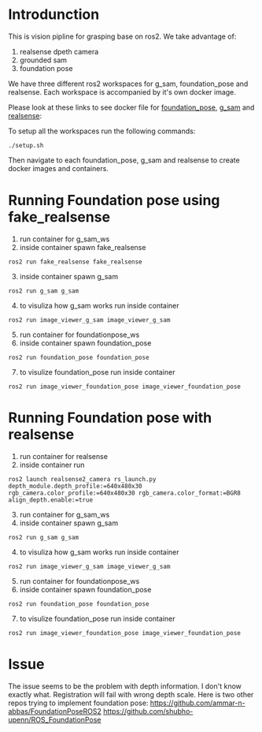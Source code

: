 # Introdunction
This is vision pipline for grasping base on ros2. We take advantage of:
1. realsense dpeth camera
2. grounded sam
3. foundation pose

We have three different ros2 workspaces for g_sam, foundation_pose and realsense.
Each workspace is accompanied by it's own docker image.

Please look at these links to see docker file for [foundation_pose](https://github.com/mohammad200h/foundation_pose/tree/main/Docker), [g_sam](https://github.com/mohammad200h/g_sam/tree/main/Docker) and [realsense](https://github.com/mohammad200h/realsense-ros/tree/ros2-master/Docker):


To setup all the workspaces run the following commands:
```
./setup.sh
```

Then navigate to each foundation_pose, g_sam and realsense to create docker images and containers.

# Running Foundation pose using fake_realsense

1. run container for g_sam_ws
2. inside container spawn fake_realsense
```
ros2 run fake_realsense fake_realsense
```
3. inside container spawn g_sam
```
ros2 run g_sam g_sam
```
4. to visuliza how g_sam works run inside container
```
ros2 run image_viewer_g_sam image_viewer_g_sam
```

5. run container for foundationpose_ws
6. inside container spawn foundation_pose
```
ros2 run foundation_pose foundation_pose
```
7. to visulize foundation_pose run inside container
```
ros2 run image_viewer_foundation_pose image_viewer_foundation_pose
```
# Running Foundation pose with realsense
1. run container for realsense
2. inside container run
```
ros2 launch realsense2_camera rs_launch.py depth_module.depth_profile:=640x480x30 rgb_camera.color_profile:=640x480x30 rgb_camera.color_format:=BGR8 align_depth.enable:=true
```

3. run container for g_sam_ws
3. inside container spawn g_sam
```
ros2 run g_sam g_sam
```
4. to visuliza how g_sam works run inside container
```
ros2 run image_viewer_g_sam image_viewer_g_sam
```

5. run container for foundationpose_ws
6. inside container spawn foundation_pose
```
ros2 run foundation_pose foundation_pose
```
7. to visulize foundation_pose run inside container
```
ros2 run image_viewer_foundation_pose image_viewer_foundation_pose
```


# Issue
The issue seems to be the problem with depth information. I don't know exactly what.
Registration will fail with wrong depth scale.
Here is two other repos trying to implement foundation pose:
https://github.com/ammar-n-abbas/FoundationPoseROS2
https://github.com/shubho-upenn/ROS_FoundationPose
